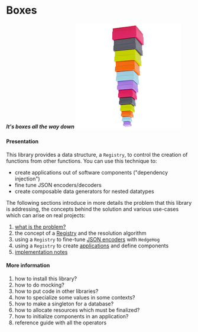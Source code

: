 # Boxes

##### *It's boxes all the way down* <img src="doc/images/unboxed-bottomup.jpg" border="0"/>

#### Presentation

This library provides a data structure, a `Registry`, to control the creation of functions from other functions. You can use this technique to:

 - create applications out of software components ("dependency injection")
 - fine tune JSON encoders/decoders
 - create composable data generators for nested datatypes

The following sections introduce in more details the problem that this library is addressing, the concepts behind the solution and various use-cases which can arise on real projects:

 1. [what is the problem?](doc/motivation.md)
 2. the concept of a [Registry](doc/registry.md) and the resolution algorithm
 3. using a `Registry` to fine-tune [JSON encoders](doc/generators.md) with `HedgeHog`
 4. using a `Registry` to create [applications](doc/applications.md) and define components
 6. [implementation notes](doc/implementation.md)

#### More information

 1. how to install this library?
 1. how to do mocking?
 1. how to put code in other libraries?
 1. how to specialize some values in some contexts?
 1. how to make a singleton for a database?
 1. how to allocate resources which must be finalized?
 1. how to initialize components in an application?
 1. reference guide with all the operators
